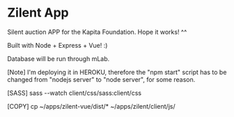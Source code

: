 Zilent App
=============

Silent auction APP for the Kapita Foundation. Hope it works! ^^

Built with Node + Express + Vue! :)

Database will be run through mLab.

[Note] I'm deploying it in HEROKU, therefore the "npm start" script has to be changed from "nodejs server" to "node server", for some reason.

[SASS] 
sass --watch client/css/sass:client/css

[COPY] 
cp ~/apps/zilent-vue/dist/* ~/apps/zilent/client/js/

